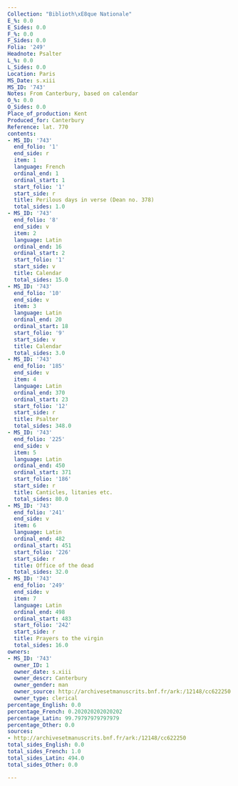 ```yaml
---
Collection: "Biblioth\xE8que Nationale"
E_%: 0.0
E_Sides: 0.0
F_%: 0.0
F_Sides: 0.0
Folia: '249'
Headnote: Psalter
L_%: 0.0
L_Sides: 0.0
Location: Paris
MS_Date: s.xiii
MS_ID: '743'
Notes: From Canterbury, based on calendar
O_%: 0.0
O_Sides: 0.0
Place_of_production: Kent
Produced_for: Canterbury
Reference: lat. 770
contents:
- MS_ID: '743'
  end_folio: '1'
  end_side: r
  item: 1
  language: French
  ordinal_end: 1
  ordinal_start: 1
  start_folio: '1'
  start_side: r
  title: Perilous days in verse (Dean no. 378)
  total_sides: 1.0
- MS_ID: '743'
  end_folio: '8'
  end_side: v
  item: 2
  language: Latin
  ordinal_end: 16
  ordinal_start: 2
  start_folio: '1'
  start_side: v
  title: Calendar
  total_sides: 15.0
- MS_ID: '743'
  end_folio: '10'
  end_side: v
  item: 3
  language: Latin
  ordinal_end: 20
  ordinal_start: 18
  start_folio: '9'
  start_side: v
  title: Calendar
  total_sides: 3.0
- MS_ID: '743'
  end_folio: '185'
  end_side: v
  item: 4
  language: Latin
  ordinal_end: 370
  ordinal_start: 23
  start_folio: '12'
  start_side: r
  title: Psalter
  total_sides: 348.0
- MS_ID: '743'
  end_folio: '225'
  end_side: v
  item: 5
  language: Latin
  ordinal_end: 450
  ordinal_start: 371
  start_folio: '186'
  start_side: r
  title: Canticles, litanies etc.
  total_sides: 80.0
- MS_ID: '743'
  end_folio: '241'
  end_side: v
  item: 6
  language: Latin
  ordinal_end: 482
  ordinal_start: 451
  start_folio: '226'
  start_side: r
  title: Office of the dead
  total_sides: 32.0
- MS_ID: '743'
  end_folio: '249'
  end_side: v
  item: 7
  language: Latin
  ordinal_end: 498
  ordinal_start: 483
  start_folio: '242'
  start_side: r
  title: Prayers to the virgin
  total_sides: 16.0
owners:
- MS_ID: '743'
  owner_ID: 1
  owner_date: s.xiii
  owner_descr: Canterbury
  owner_gender: man
  owner_source: http://archivesetmanuscrits.bnf.fr/ark:/12148/cc622250
  owner_type: clerical
percentage_English: 0.0
percentage_French: 0.202020202020202
percentage_Latin: 99.79797979797979
percentage_Other: 0.0
sources:
- http://archivesetmanuscrits.bnf.fr/ark:/12148/cc622250
total_sides_English: 0.0
total_sides_French: 1.0
total_sides_Latin: 494.0
total_sides_Other: 0.0

---
```

